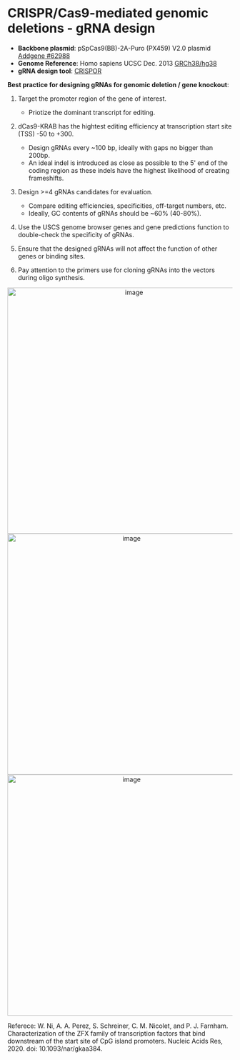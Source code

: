 # CRISPR/Cas9-mediated genomic deletions - gRNA design

- **Backbone plasmid**: pSpCas9(BB)-2A-Puro (PX459) V2.0 plasmid [Addgene #62988](https://www.addgene.org/62988/)
- **Genome Reference**: Homo sapiens UCSC Dec. 2013 [GRCh38/hg38](https://genome.ucsc.edu/cgi-bin/hgGateway)
- **gRNA design tool**: [CRISPOR](http://crispor.tefor.net/)

**Best practice for designing gRNAs for genomic deletion / gene knockout**:
  1. Target the promoter region of the gene of interest.
     - Priotize the dominant transcript for editing.
     
  2. dCas9-KRAB has the hightest editing efficiency at transcription start site (TSS) -50 to +300.
     - Design gRNAs every ~100 bp, ideally with gaps no bigger than 200bp.
     - An ideal indel is introduced as close as possible to the 5' end of the coding region as these indels have the highest likelihood of creating frameshifts.

  3. Design >=4 gRNAs candidates for evaluation.
     - Compare editing efficiencies, specificities, off-target numbers, etc.
     - Ideally, GC contents of gRNAs should be ~60% (40-80%).
       
  4. Use the USCS genome browser genes and gene predictions function to double-check the specificity of gRNAs.
  5. Ensure that the designed gRNAs will not affect the function of other genes or binding sites.
  6. Pay attention to the primers use for cloning gRNAs into the vectors during oligo synthesis.

<p align="center">     
<img width="551" alt="image" src="https://github.com/stephniw/CRISPR_gRNA_design/assets/120678930/35dab83f-bb30-4b76-b25e-d84cddedaf87">
<img width="540" alt="image" src="https://github.com/stephniw/CRISPR_gRNA_design/assets/120678930/7821ed7b-d54c-4bf4-b9c9-9947841d73c3">
<img width="540" alt="image" src="https://github.com/stephniw/CRISPR_gRNA_design/assets/120678930/3037e834-c7a8-4f39-9aac-3b1efb994615">
</p>

Referece: W. Ni, A. A. Perez, S. Schreiner, C. M. Nicolet, and P. J. Farnham. Characterization of the ZFX family of transcription factors that bind downstream of the start site of CpG island promoters. Nucleic Acids Res, 2020. doi: 10.1093/nar/gkaa384.
